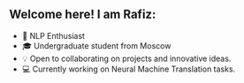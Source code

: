 ## Welcome here! I am Rafiz:   

  
* :tongue: NLP Enthusiast   
* :mortar_board: Undergraduate student from Moscow   
* :bulb: Open to collaborating on projects and innovative ideas.   
* :computer: Currently working on Neural Machine Translation tasks.   
